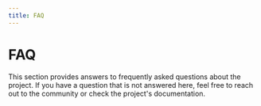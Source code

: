 ```yaml
---
title: FAQ
---
```


# FAQ

This section provides answers to frequently asked questions about the project. If you have a question that is not answered here, feel free to reach out to the community or check the project's documentation.

